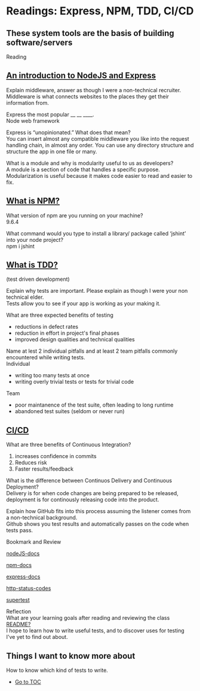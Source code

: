 # Readings: Express, NPM, TDD, CI/CD

## These system tools are the basis of building software/servers

Reading  

## [An introduction to NodeJS and Express](https://developer.mozilla.org/en-US/docs/Learn/Server-side/Express_Nodejs/Introduction)

Explain middleware, answer as though I were a non-technical recruiter.  
Middleware is what connects websites to the places they get their information from.  

Express the most popular __ __ ____.  
Node web framework  

Express is “unopinionated.” What does that mean?  
You can insert almost any compatible middleware you like into the request handling chain, in almost any order.  You can use any directory structure and structure the app in one file or many.  

What is a module and why is modularity useful to us as developers?  
A module is a section of code that handles a specific purpose.  Modularization is useful because it makes code easier to read and easier to fix.  

## [What is NPM?](https://docs.npmjs.com/getting-started/what-is-npm)

What version of npm are you running on your machine?  
9.6.4  

What command would you type to install a library/
package called ‘jshint’ into your node project?  
npm i jshint  

## [What is TDD?](https://www.agilealliance.org/glossary/tdd/)

(test driven development)  

Explain why tests are important. Please explain as though I were your non technical elder.  
Tests allow you to see if your app is working as your making it.  

What are three expected benefits of testing  

- reductions in defect rates
- reduction in effort in project's final phases
- improved design qualities and technical qualities

Name at lest 2 individual pitfalls and at least 2 team pitfalls commonly encountered while writing tests.  
Individual  

- writing too many tests at once
- writing overly trivial tests or tests for trivial code

Team  

- poor maintanence of the test suite, often leading to long runtime
- abandoned test suites (seldom or never run)

## [CI/CD](https://www.youtube.com/watch?v=xSv_m3KhUO8)

What are three benefits of Continuous Integration?  

1. increases confidence in commits
2. Reduces risk
3. Faster results/feedback

What is the difference between Continuos Delivery and Continuous Deployment?  
Delivery is for when code changes are being prepared to be released, deployment is for continously releasing code into the product.  

Explain how GitHub fits into this process assuming the listener comes from a non-technical background.  
Github shows you test results and automatically passes on the code when tests pass.  

Bookmark and Review  

[nodeJS-docs](https://nodejs.org/en/docs/)

[npm-docs](https://docs.npmjs.com/)

[express-docs](https://expressjs.com/en/4x/api.html)

[http-status-codes](https://www.restapitutorial.com/httpstatuscodes.html)

[supertest](https://github.com/visionmedia/supertest)

Reflection  
What are your learning goals after reading and reviewing the class [README?](https://codefellows.github.io/code-401-javascript-guide/curriculum/class-02/)  
I hope to learn how to write useful tests, and to discover uses for testing I've yet to find out about.  

## Things I want to know more about  

 How to know which kind of tests to write.  

- [Go to TOC](README.md)  
